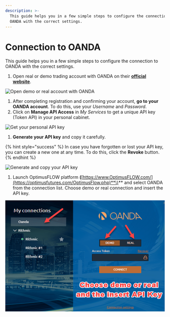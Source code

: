 ```yaml
---
description: >-
  This guide helps you in a few simple steps to configure the connection to
  OANDA with the correct settings.
---
```


# Connection to OANDA

This guide helps you in a few simple steps to configure the connection to OANDA with the correct settings.

1. Open real or demo trading account with OANDA on their [**official website**](https://www.oanda.com/).

![Open demo or real account with OANDA](../.gitbook/assets/open-an-account-with-oanda.png)

1. After completing registration and confirming your account, **go to your OANDA account**. To do this, use your _Username_ and _Password_.
2. Click on **Manage API Access** in _My Services_ to get a unique API key \(Token API\) in your personal cabinet.

![Get your personal API key](../.gitbook/assets/get-api-key.png)

1. **Generate your API key** and copy it carefully. 

{% hint style="success" %}
In case you have forgotten or lost your API key, you can create a new one at any time. To do this, click the **Revoke** button.
{% endhint %}

![Generate and copy your API key](../.gitbook/assets/copy-api-key.png)

1. Launch OptimusFLOW platform **\(**[https://www.OptimusFLOW.com/](https://optimusfutures.com/OptimusFlow.php)**\)** and select OANDA from the connection list. Choose demo or real connection and insert the API key.

![Connect to OANDA using your API Key.](../.gitbook/assets/image%20%283%29%20%282%29.png)

